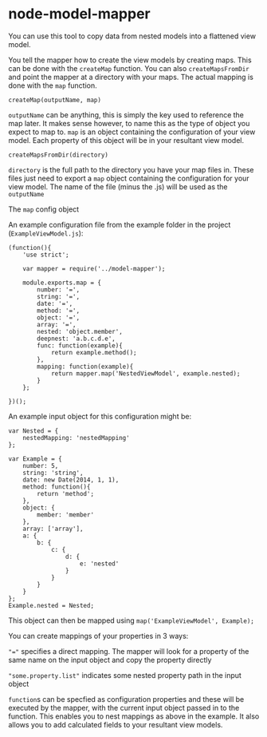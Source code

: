 node-model-mapper
=================

You can use this tool to copy data from nested models into a flattened view model.


You tell the mapper how to create the view models by creating maps. This can be done with the `createMap` function. You can also `createMapsFromDir` and point the mapper at a directory with your maps. The actual mapping is done with the `map` function.

`createMap(outputName, map)`

`outputName` can be anything, this is simply the key used to reference the map later. It makes sense however, to name this as the type of object you expect to map to.
`map` is an object containing the configuration of your view model. Each property of this object will be in your resultant view model.

`createMapsFromDir(directory)`

`directory` is the full path to the directory you have your map files in. These files just need to export a `map` object containing the configuration for your view model. The name of the file (minus the .js) will be used as the `outputName`

The `map` config object

An example configuration file from the example folder in the project (`ExampleViewModel.js`):
```
(function(){
    'use strict';

    var mapper = require('../model-mapper');
    
    module.exports.map = {
        number: '=',
        string: '=',
        date: '=',
        method: '=',
        object: '=',
        array: '=',
        nested: 'object.member',
        deepnest: 'a.b.c.d.e',
        func: function(example){
            return example.method();
        },
        mapping: function(example){
            return mapper.map('NestedViewModel', example.nested);
        }
    };

})();
```

An example input object for this configuration might be:

```
var Nested = {
    nestedMapping: 'nestedMapping'
};

var Example = {
    number: 5,
    string: 'string',
    date: new Date(2014, 1, 1),
    method: function(){
        return 'method';
    },
    object: {
        member: 'member'
    },
    array: ['array'],
    a: {
        b: {
            c: {
                d: {
                    e: 'nested'
                }
            }
        }
    }
};
Example.nested = Nested;
```

This object can then be mapped using `map('ExampleViewModel', Example);`

You can create mappings of your properties in 3 ways:

`"="` specifies a direct mapping. The mapper will look for a property of the same name on the input object and copy the property directly

`"some.property.list"` indicates some nested property path in the input object

`function`s can be specfied as configuration properties and these will be executed by the mapper, with the current input object passed in to the function. This enables you to nest mappings as above in the example. It also allows you to add calculated fields to your resultant view models.

